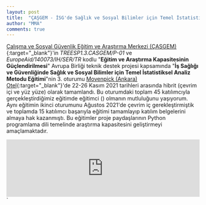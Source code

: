 ```yaml
---
layout: post
title:  "ÇAŞGEM - İSG'de Sağlık ve Sosyal Bilimler için Temel İstatistiksel Analiz Metodu Eğitimi"
author: "MMA"
comments: true
---
```


[Çalışma ve Sosyal Güvenlik Eğitim ve Araştırma Merkezi (ÇASGEM)](https://www.casgemeuproject.org/){:target="_blank"}'in _TREESP1.3.CASGEM/P-01_ ve _EuropeAid/140073/IH/SER/TR_ kodlu "**Eğitim ve Araştırma Kapasitesinin Güçlendirilmesi**" Avrupa Birliği teknik destek projesi kapsamında "**İş Sağlığı ve Güvenliğinde Sağlık ve Sosyal Bilimler için Temel İstatistiksel Analiz Metodu Eğitimi**"nin 3. oturumu [Movenpick (Ankara) Otel](https://www.movenpick.com/en/europe/turkey/ankara/hotel-ankara/overview/){:target="_blank"}'de 22-26 Kasım 2021 tarihleri arasında hibrit (çevrim içi ve yüz yüze) olarak tamamlandı. Bu oturumdaki toplam 45 katılımcıyla gerçekleştirdiğimiz eğitimde eğitimci () olmanın mutluluğunu yaşıyorum. Aynı eğitimin ikinci oturumunu Ağustos 2021'de çevrim iç gerekleştirmiştik ve toplamda 15 katılımcı başarıyla eğitimi tamamlayıp katılım belgelerini almaya hak kazanmıştı. Bu eğitimler proje paydaşlarının Python programlama dili temelinde araştırma kapasitesini geliştirmeyi amaçlamaktadır.

<iframe class="slideshow-iframe" src="https://mmuratarat.github.io/turkish/slides/my-pics1.html" style="width:100%" frameborder="0" scrolling="no" onload="resizeIframe(this)"></iframe>`
